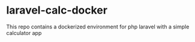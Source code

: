 # laravel-calc-docker
This repo contains a dockerized environment for php laravel with a simple calculator app
